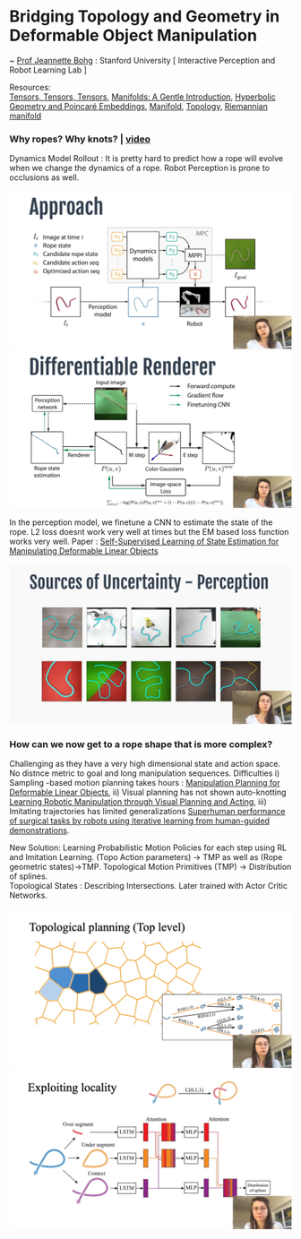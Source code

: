 # Bridging Topology and Geometry in Deformable Object Manipulation

~ [Prof Jeannette Bohg](https://web.stanford.edu/~bohg/) : Stanford University [ Interactive Perception and Robot Learning Lab ]

Resources: <br />
[Tensors, Tensors, Tensors](https://bjlkeng.github.io/posts/tensors-tensors-tensors/), 
[Manifolds: A Gentle Introduction](https://bjlkeng.github.io/posts/manifolds/), [Hyperbolic Geometry and Poincaré Embeddings](https://bjlkeng.github.io/posts/hyperbolic-geometry-and-poincare-embeddings/), [Manifold](https://en.wikipedia.org/wiki/Manifold), [Topology](https://en.wikipedia.org/wiki/Topology), [Riemannian manifold](https://en.wikipedia.org/wiki/Riemannian_manifold)
<br />

### Why ropes? Why knots? | [video](https://youtu.be/OlCAs8oiN8o)

Dynamics Model Rollout : It is pretty hard to predict how a rope will evolve when we change the dynamics of a rope. Robot Perception is prone to occlusions as well.<br />

<img src="./approach.PNG">
<img src="./approach2.PNG">

In the perception model, we finetune a CNN to estimate the state of the rope. L2 loss doesnt work very well at times but the EM based loss function works very well. Paper : [Self-Supervised Learning of State Estimation for Manipulating Deformable Linear Objects](https://arxiv.org/abs/1911.06283) <br /><br />
<img src="./rope.jpg">

### How can we now get to a rope shape that is more complex?

Challenging as they have a very high dimensional state and action space. No distnce metric to goal and long manipulation sequences. Difficulties i) Sampling -based motion planning takes hours : [Manipulation Planning for Deformable Linear Objects](https://ai.stanford.edu/~mitul/papers/saha_isto_tro07.pdf), ii) Visual planning has not shown auto-knotting [Learning Robotic Manipulation through Visual Planning and Acting](https://arxiv.org/abs/1905.04411), iii) Imitating trajectories has limited generalizations [Superhuman performance of surgical tasks by robots using iterative learning from human-guided demonstrations](https://ieeexplore.ieee.org/document/5509621). <br />

New Solution: Learning Probabilistic Motion Policies for each step using RL and Imitation Learning. (Topo Action parameters) → TMP as well as (Rope geometric states)→TMP. Topological Motion Primitives (TMP) → Distribution of splines.<br />
Topological States : Describing Intersections. Later trained with Actor Critic Networks.<br /><br />
<img src="./topology_j.PNG">
<img src="./splines.PNG">